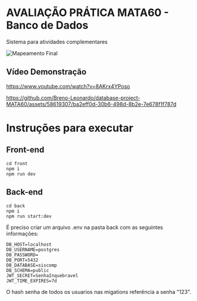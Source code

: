 # AVALIAÇÃO PRÁTICA MATA60 - Banco de Dados

Sistema para atividades complementares

![Mapeamento Final](https://github.com/Breno-Leonardo/database-project-MATA60/assets/58619307/91ea8234-6dcc-483f-a847-7805a0c07ed7)


## Vídeo Demonstração 
https://www.youtube.com/watch?v=8AKrx4YPoso


https://github.com/Breno-Leonardo/database-project-MATA60/assets/58619307/ba2eff0d-30b6-498d-8b2e-7e678f1f787d





# Instruções para executar

## Front-end

```
cd front
npm i
npm run dev
```

## Back-end
```
cd back
npm i
npm run start:dev
```

É preciso criar um arquivo .env na pasta back com as seguintes informações:

```
DB_HOST=localhost
DB_USERNAME=postgres
DB_PASSWORD=
DB_PORT=5432
DB_DATABASE=siscomp
DB_SCHEMA=public
JWT_SECRET=SenhaInquebravel
JWT_TIME_EXPIRES=7d
```

O hash senha de todos os usuarios nas migations referência a senha "123".







